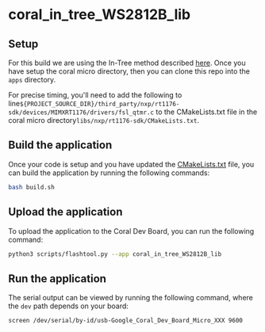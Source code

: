 # coral_in_tree_WS2812B_lib


## Setup

For this build we are using the In-Tree method described [here](https://coral.ai/docs/dev-board-micro/freertos/#freertos-tasks).
Once you have setup the coral micro directory, then you can clone this repo into the `apps` directory.

For precise timing, you'll need to add the following to line`${PROJECT_SOURCE_DIR}/third_party/nxp/rt1176-sdk/devices/MIMXRT1176/drivers/fsl_qtmr.c` to the CMakeLists.txt file in the coral micro directory`libs/nxp/rt1176-sdk/CMakeLists.txt`.


## Build the application

Once your code is setup and you have updated the [CMakeLists.txt](CMakeLists.txt) file, you can build the application by running the following commands:

```bash
bash build.sh
```

## Upload the application

To upload the application to the Coral Dev Board, you can run the following command:

```bash
python3 scripts/flashtool.py --app coral_in_tree_WS2812B_lib
```

## Run the application

The serial output can be viewed by running the following command, where the `dev` path depends on your board:
```bash
screen /dev/serial/by-id/usb-Google_Coral_Dev_Board_Micro_XXX 9600
```


